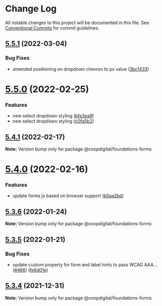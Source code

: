 # Change Log

All notable changes to this project will be documented in this file.
See [Conventional Commits](https://conventionalcommits.org) for commit guidelines.

## [5.5.1](https://github.com/coopdigital/coop-frontend/compare/@coopdigital/foundations-forms@5.5.0...@coopdigital/foundations-forms@5.5.1) (2022-03-04)


### Bug Fixes

* amended positioning on dropdown chevron to px value ([3bc1433](https://github.com/coopdigital/coop-frontend/commit/3bc1433ce1722b0c810580d71f8cbcc26a370ca1))





# [5.5.0](https://github.com/coopdigital/coop-frontend/compare/@coopdigital/foundations-forms@5.4.1...@coopdigital/foundations-forms@5.5.0) (2022-02-25)


### Features

* new select dropdown styling ([bfa3ea9](https://github.com/coopdigital/coop-frontend/commit/bfa3ea961c942446d1124cb7c61543bfd9a069f5))
* new select dropdown styling ([c0fa5b2](https://github.com/coopdigital/coop-frontend/commit/c0fa5b280c0ce6c3ea383ad6c91bb91cc0f3caad))





## [5.4.1](https://github.com/coopdigital/coop-frontend/compare/@coopdigital/foundations-forms@5.4.0...@coopdigital/foundations-forms@5.4.1) (2022-02-17)

**Note:** Version bump only for package @coopdigital/foundations-forms





# [5.4.0](https://github.com/coopdigital/coop-frontend/compare/@coopdigital/foundations-forms@5.3.6...@coopdigital/foundations-forms@5.4.0) (2022-02-16)


### Features

* update forms js based on browser support ([b0aa2bd](https://github.com/coopdigital/coop-frontend/commit/b0aa2bd7e4e5cbab66fc8428d4aa94977c12fdbd))





## [5.3.6](https://github.com/coopdigital/coop-frontend/compare/@coopdigital/foundations-forms@5.3.5...@coopdigital/foundations-forms@5.3.6) (2022-01-24)

**Note:** Version bump only for package @coopdigital/foundations-forms





## [5.3.5](https://github.com/coopdigital/coop-frontend/compare/@coopdigital/foundations-forms@5.3.4...@coopdigital/foundations-forms@5.3.5) (2022-01-21)


### Bug Fixes

* update custom property for form and label hints to pass WCAG AAA… ([#466](https://github.com/coopdigital/coop-frontend/issues/466)) ([fe6d01e](https://github.com/coopdigital/coop-frontend/commit/fe6d01e88e104c91fe59439d1556d72349744f1c))





## [5.3.4](https://github.com/coopdigital/coop-frontend/compare/@coopdigital/foundations-forms@5.3.3...@coopdigital/foundations-forms@5.3.4) (2021-12-31)

**Note:** Version bump only for package @coopdigital/foundations-forms
